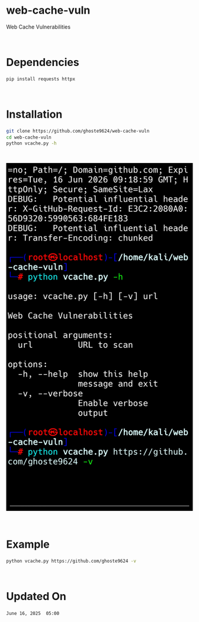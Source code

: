 # web-cache-vuln
Web Cache Vulnerabilities 

<br>

# Dependencies 
```bash
pip install requests httpx
```

<br>

# Installation 
```bash
git clone https://github.com/ghoste9624/web-cache-vuln
cd web-cache-vuln
python vcache.py -h
```

<br>

![alt text](https://github.com/ghoste9624/web-cache-vuln/blob/main/files%2FScreenshot_20250616-052001_Termux.jpg)

<br>

# Example 
```bash
python vcache.py https://github.com/ghoste9624 -v
```

<br>

# Updated On

``
June 16, 2025  05:00
``

<br>
